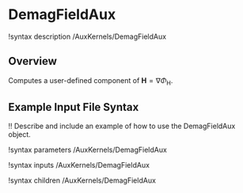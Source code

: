 # DemagFieldAux

!syntax description /AuxKernels/DemagFieldAux

## Overview

Computes a user-defined component of $\mathbf{H} = \nabla \Phi_\mathrm{H}$.

## Example Input File Syntax

!! Describe and include an example of how to use the DemagFieldAux object.

!syntax parameters /AuxKernels/DemagFieldAux

!syntax inputs /AuxKernels/DemagFieldAux

!syntax children /AuxKernels/DemagFieldAux
